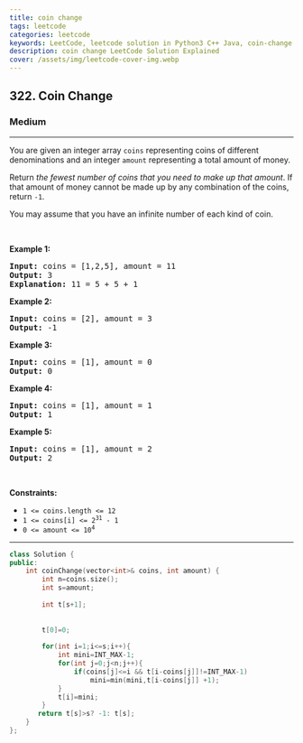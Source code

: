 ```yaml
---
title: coin change
tags: leetcode
categories: leetcode
keywords: LeetCode, leetcode solution in Python3 C++ Java, coin-change solution
description: coin change LeetCode Solution Explained
cover: /assets/img/leetcode-cover-img.webp
---
```





<h2>322. Coin Change</h2><h3>Medium</h3><hr><div><p>You are given an integer array <code>coins</code> representing&nbsp;coins of different denominations and an integer <code>amount</code>&nbsp;representing a total amount of money.</p>

<p>Return <em>the fewest number of coins that you need to make up that amount</em>. If that amount of money cannot be made up by any combination of the coins, return <code>-1</code>.</p>

<p>You may assume that you have an infinite number of each kind of coin.</p>

<p>&nbsp;</p>
<p><strong>Example 1:</strong></p>

<pre><strong>Input:</strong> coins = [1,2,5], amount = 11
<strong>Output:</strong> 3
<strong>Explanation:</strong> 11 = 5 + 5 + 1
</pre>

<p><strong>Example 2:</strong></p>

<pre><strong>Input:</strong> coins = [2], amount = 3
<strong>Output:</strong> -1
</pre>

<p><strong>Example 3:</strong></p>

<pre><strong>Input:</strong> coins = [1], amount = 0
<strong>Output:</strong> 0
</pre>

<p><strong>Example 4:</strong></p>

<pre><strong>Input:</strong> coins = [1], amount = 1
<strong>Output:</strong> 1
</pre>

<p><strong>Example 5:</strong></p>

<pre><strong>Input:</strong> coins = [1], amount = 2
<strong>Output:</strong> 2
</pre>

<p>&nbsp;</p>
<p><strong>Constraints:</strong></p>

<ul>
	<li><code>1 &lt;= coins.length &lt;= 12</code></li>
	<li><code>1 &lt;= coins[i] &lt;= 2<sup>31</sup> - 1</code></li>
	<li><code>0 &lt;= amount &lt;= 10<sup>4</sup></code></li>
</ul>
</div>

---




```cpp
class Solution {
public:
    int coinChange(vector<int>& coins, int amount) {
        int n=coins.size();
        int s=amount;
        
        int t[s+1];
        
        
        t[0]=0;
        
        for(int i=1;i<=s;i++){
            int mini=INT_MAX-1;
            for(int j=0;j<n;j++){
                if(coins[j]<=i && t[i-coins[j]]!=INT_MAX-1)
                    mini=min(mini,t[i-coins[j]] +1);
            }
            t[i]=mini;
        }
       return t[s]>s? -1: t[s];
    }
};
```
